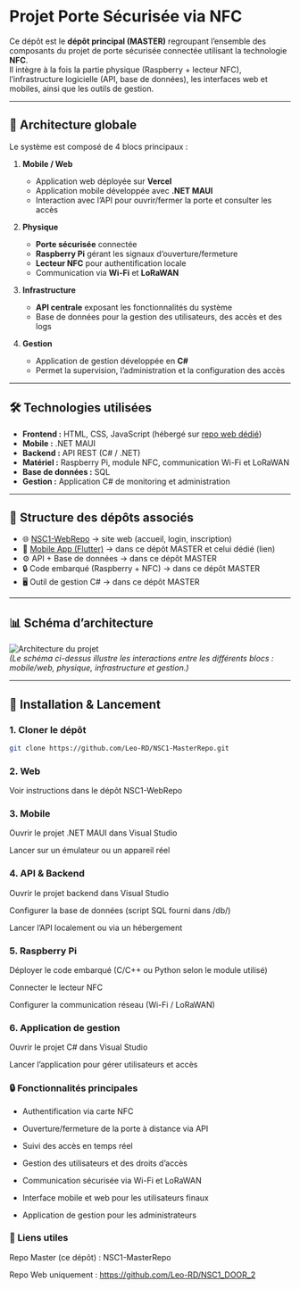 # Projet Porte Sécurisée via NFC

Ce dépôt est le **dépôt principal (MASTER)** regroupant l’ensemble des composants du projet de porte sécurisée connectée utilisant la technologie **NFC**.  
Il intègre à la fois la partie physique (Raspberry + lecteur NFC), l’infrastructure logicielle (API, base de données), les interfaces web et mobiles, ainsi que les outils de gestion.

---

## 📌 Architecture globale

Le système est composé de 4 blocs principaux :

1. **Mobile / Web**  
   - Application web déployée sur **Vercel**  
   - Application mobile développée avec **.NET MAUI**  
   - Interaction avec l’API pour ouvrir/fermer la porte et consulter les accès

2. **Physique**  
   - **Porte sécurisée** connectée  
   - **Raspberry Pi** gérant les signaux d’ouverture/fermeture  
   - **Lecteur NFC** pour authentification locale  
   - Communication via **Wi-Fi** et **LoRaWAN**

3. **Infrastructure**  
   - **API centrale** exposant les fonctionnalités du système  
   - Base de données pour la gestion des utilisateurs, des accès et des logs

4. **Gestion**  
   - Application de gestion développée en **C#**  
   - Permet la supervision, l’administration et la configuration des accès

---

## 🛠️ Technologies utilisées

- **Frontend :** HTML, CSS, JavaScript (hébergé sur [repo web dédié](https://github.com/Leo-RD/NSC1_DOOR_2))  
- **Mobile :** .NET MAUI  
- **Backend :** API REST (C# / .NET)  
- **Matériel :** Raspberry Pi, module NFC, communication Wi-Fi et LoRaWAN  
- **Base de données :** SQL  
- **Gestion :** Application C# de monitoring et administration  

---

## 📂 Structure des dépôts associés

- 🌐 [NSC1-WebRepo](https://github.com/Leo-RD/NSC1_DOOR_2) → site web (accueil, login, inscription)  
- 📱 [Mobile App (Flutter)](https://github.com/Leo-RD/nsc1_mobileapp) → dans ce dépôt MASTER et celui dédié (lien)
- ⚙️ API + Base de données → dans ce dépôt MASTER  
- 🔒 Code embarqué (Raspberry + NFC) → dans ce dépôt MASTER  
- 🖥️ Outil de gestion C# → dans ce dépôt MASTER  

---

## 📊 Schéma d’architecture

![Architecture du projet](./docs/architecture.png)  
*(Le schéma ci-dessus illustre les interactions entre les différents blocs : mobile/web, physique, infrastructure et gestion.)*

---

## 🚀 Installation & Lancement

### 1. Cloner le dépôt

```bash
git clone https://github.com/Leo-RD/NSC1-MasterRepo.git
```

### 2. Web

Voir instructions dans le dépôt NSC1-WebRepo

### 3. Mobile

Ouvrir le projet .NET MAUI dans Visual Studio

Lancer sur un émulateur ou un appareil réel

### 4. API & Backend

Ouvrir le projet backend dans Visual Studio

Configurer la base de données (script SQL fourni dans /db/)

Lancer l’API localement ou via un hébergement

### 5. Raspberry Pi

Déployer le code embarqué (C/C++ ou Python selon le module utilisé)

Connecter le lecteur NFC

Configurer la communication réseau (Wi-Fi / LoRaWAN)

### 6. Application de gestion

Ouvrir le projet C# dans Visual Studio

Lancer l’application pour gérer utilisateurs et accès

### 🔒 Fonctionnalités principales

- Authentification via carte NFC

- Ouverture/fermeture de la porte à distance via API

- Suivi des accès en temps réel

- Gestion des utilisateurs et des droits d’accès

- Communication sécurisée via Wi-Fi et LoRaWAN

- Interface mobile et web pour les utilisateurs finaux

- Application de gestion pour les administrateurs

### 📌 Liens utiles

Repo Master (ce dépôt) : NSC1-MasterRepo

Repo Web uniquement : https://github.com/Leo-RD/NSC1_DOOR_2
